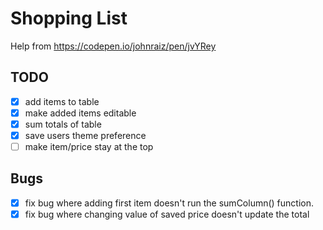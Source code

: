 # Shopping List
Help from
https://codepen.io/johnraiz/pen/jvYRey

## TODO
- [x] add items to table
- [x] make added items editable
- [x] sum totals of table
- [x] save users theme preference
- [ ] make item/price stay at the top

## Bugs
- [x] fix bug where adding first item doesn't run the sumColumn() function.
- [x] fix bug where changing value of saved price doesn't update the total
